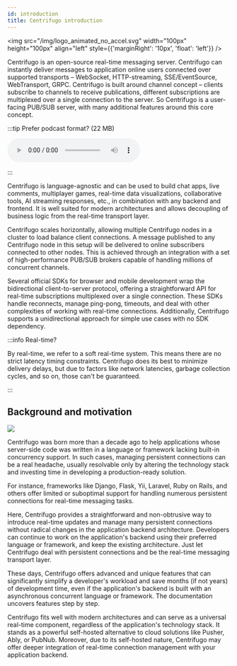 ```yaml
---
id: introduction
title: Centrifugo introduction
---
```


<img src="/img/logo_animated_no_accel.svg" width="100px" height="100px" align="left" style={{'marginRight': '10px', 'float': 'left'}} />

Centrifugo is an open-source real-time messaging server. Centrifugo can instantly deliver messages to application online users connected over supported transports – WebSocket, HTTP-streaming, SSE/EventSource, WebTransport, GRPC. Centrifugo is built around channel concept – clients subscribe to channels to receive publications, different subscriptions are multiplexed over a single connection to the server. So Centrifugo is a user-facing PUB/SUB server, with many additional features around this core concept.

:::tip Prefer podcast format? (22 MB)

<audio controls>
  <source src="/img/podcast-0001-introduction.wav" type="audio/wav" />
</audio>

:::

Centrifugo is language-agnostic and can be used to build chat apps, live comments, multiplayer games, real-time data visualizations, collaborative tools, AI streaming responses, etc., in combination with any backend and frontend. It is well suited for modern architectures and allows decoupling of business logic from the real-time transport layer.

Centrifugo scales horizontally, allowing multiple Centrifugo nodes in a cluster to load balance client connections. A message published to any Centrifugo node in this setup will be delivered to online subscribers connected to other nodes. This is achieved through an integration with a set of high-performance PUB/SUB brokers capable of handling millions of concurrent channels.

Several official SDKs for browser and mobile development wrap the bidirectional client-to-server protocol, offering a straightforward API for real-time subscriptions multiplexed over a single connection. These SDKs handle reconnects, manage ping-pong, timeouts, and deal with other complexities of working with real-time connections. Additionally, Centrifugo supports a unidirectional approach for simple use cases with no SDK dependency.

:::info Real-time?

By real-time, we refer to a soft real-time system. This means there are no strict latency timing constraints. Centrifugo does its best to minimize delivery delays, but due to factors like network latencies, garbage collection cycles, and so on, those can't be guaranteed.

:::

## Background and motivation

![](/img/bg_cat.jpg)

Centrifugo was born more than a decade ago to help applications whose server-side code was written in a language or framework lacking built-in concurrency support. In such cases, managing persistent connections can be a real headache, usually resolvable only by altering the technology stack and investing time in developing a production-ready solution.

For instance, frameworks like Django, Flask, Yii, Laravel, Ruby on Rails, and others offer limited or suboptimal support for handling numerous persistent connections for real-time messaging tasks.

Here, Centrifugo provides a straightforward and non-obtrusive way to introduce real-time updates and manage many persistent connections without radical changes in the application backend architecture. Developers can continue to work on the application's backend using their preferred language or framework, and keep the existing architecture. Just let Centrifugo deal with persistent connections and be the real-time messaging transport layer.

These days, Centrifugo offers advanced and unique features that can significantly simplify a developer's workload and save months (if not years) of development time, even if the application's backend is built with an asynchronous concurrent language or framework. The documentation uncovers features step by step.

Centrifugo fits well with modern architectures and can serve as a universal real-time component, regardless of the application's technology stack. It stands as a powerful self-hosted alternative to cloud solutions like Pusher, Ably, or PubNub. Moreover, due to its self-hosted nature, Centrifugo may offer deeper integration of real-time connection management with your application backend.
